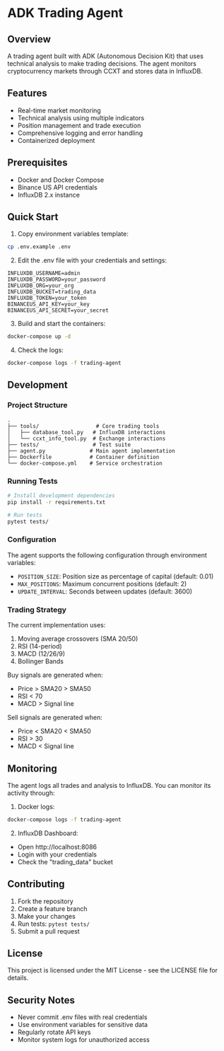 # ADK Trading Agent

## Overview

A trading agent built with ADK (Autonomous Decision Kit) that uses technical analysis to make trading decisions. The agent monitors cryptocurrency markets through CCXT and stores data in InfluxDB.

## Features

- Real-time market monitoring
- Technical analysis using multiple indicators
- Position management and trade execution
- Comprehensive logging and error handling
- Containerized deployment

## Prerequisites

- Docker and Docker Compose
- Binance US API credentials
- InfluxDB 2.x instance

## Quick Start

1. Copy environment variables template:
```bash
cp .env.example .env
```

2. Edit the .env file with your credentials and settings:
```
INFLUXDB_USERNAME=admin
INFLUXDB_PASSWORD=your_password
INFLUXDB_ORG=your_org
INFLUXDB_BUCKET=trading_data
INFLUXDB_TOKEN=your_token
BINANCEUS_API_KEY=your_key
BINANCEUS_API_SECRET=your_secret
```

3. Build and start the containers:
```bash
docker-compose up -d
```

4. Check the logs:
```bash
docker-compose logs -f trading-agent
```

## Development

### Project Structure
```
.
├── tools/                  # Core trading tools
│   ├── database_tool.py   # InfluxDB interactions
│   └── ccxt_info_tool.py  # Exchange interactions
├── tests/                 # Test suite
├── agent.py              # Main agent implementation
├── Dockerfile            # Container definition
└── docker-compose.yml    # Service orchestration
```

### Running Tests

```bash
# Install development dependencies
pip install -r requirements.txt

# Run tests
pytest tests/
```

### Configuration

The agent supports the following configuration through environment variables:

- `POSITION_SIZE`: Position size as percentage of capital (default: 0.01)
- `MAX_POSITIONS`: Maximum concurrent positions (default: 2)
- `UPDATE_INTERVAL`: Seconds between updates (default: 3600)

### Trading Strategy

The current implementation uses:
1. Moving average crossovers (SMA 20/50)
2. RSI (14-period)
3. MACD (12/26/9)
4. Bollinger Bands

Buy signals are generated when:
- Price > SMA20 > SMA50
- RSI < 70
- MACD > Signal line

Sell signals are generated when:
- Price < SMA20 < SMA50
- RSI > 30
- MACD < Signal line

## Monitoring

The agent logs all trades and analysis to InfluxDB. You can monitor its activity through:

1. Docker logs:
```bash
docker-compose logs -f trading-agent
```

2. InfluxDB Dashboard:
- Open http://localhost:8086
- Login with your credentials
- Check the "trading_data" bucket

## Contributing

1. Fork the repository
2. Create a feature branch
3. Make your changes
4. Run tests: `pytest tests/`
5. Submit a pull request

## License

This project is licensed under the MIT License - see the LICENSE file for details.

## Security Notes

- Never commit .env files with real credentials
- Use environment variables for sensitive data
- Regularly rotate API keys
- Monitor system logs for unauthorized access
